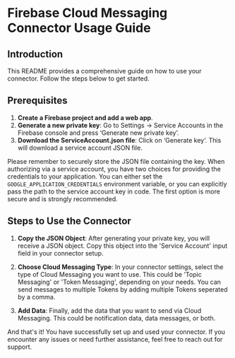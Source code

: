 # Firebase Cloud Messaging Connector Usage Guide

## Introduction
This README provides a comprehensive guide on how to use your connector. Follow the steps below to get started.

## Prerequisites
1. **Create a Firebase project and add a web app**.
2. **Generate a new private key**: Go to Settings -> Service Accounts in the Firebase console and press ‘Generate new private key’.
3. **Download the ServiceAccount.json file**: Click on ‘Generate key’. This will download a service account JSON file.

Please remember to securely store the JSON file containing the key. When authorizing via a service account, you have two choices for providing the credentials to your application. You can either set the `GOOGLE_APPLICATION_CREDENTIALS` environment variable, or you can explicitly pass the path to the service account key in code. The first option is more secure and is strongly recommended.


## Steps to Use the Connector

1. **Copy the JSON Object**: After generating your private key, you will receive a JSON object. Copy this object into the 'Service Account' input field in your connector setup.

2. **Choose Cloud Messaging Type**: In your connector settings, select the type of Cloud Messaging you want to use. This could be 'Topic Messaging' or 'Token Messaging', depending on your needs. You can send messages to multiple Tokens by adding multiple Tokens seperated by a comma.

3. **Add Data**: Finally, add the data that you want to send via Cloud Messaging. This could be notification data, data messages, or both.

And that's it! You have successfully set up and used your connector. If you encounter any issues or need further assistance, feel free to reach out for support.
